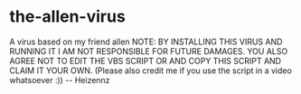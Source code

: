 # the-allen-virus
A virus based on my friend allen
NOTE: BY INSTALLING THIS VIRUS AND RUNNING IT I AM NOT RESPONSIBLE FOR FUTURE DAMAGES. YOU ALSO AGREE NOT TO EDIT THE VBS SCRIPT OR AND COPY THIS SCRIPT AND CLAIM IT YOUR OWN. (Please also credit me if you use the script in a video whatsoever :))
-- Heizennz
